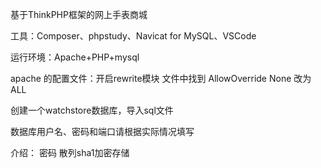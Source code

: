 基于ThinkPHP框架的网上手表商城

工具：Composer、phpstudy、Navicat for MySQL、VSCode

运行环境：Apache+PHP+mysql

apache 的配置文件：开启rewrite模块 文件中找到 AllowOverride None 改为ALL 

创建一个watchstore数据库，导入sql文件

数据库用户名、密码和端口请根据实际情况填写


介绍：
密码  散列sha1加密存储


